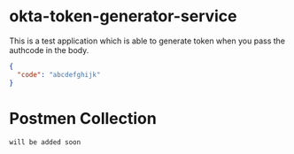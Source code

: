 # okta-token-generator-service

This is a test application which is able to generate token when you pass the authcode in the body.

```json
{
  "code": "abcdefghijk"
}
```

# Postmen Collection

```
will be added soon
```
